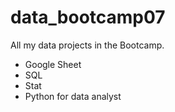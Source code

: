 # data_bootcamp07
All my data projects in the Bootcamp.
- Google Sheet
- SQL
- Stat
- Python for data analyst
